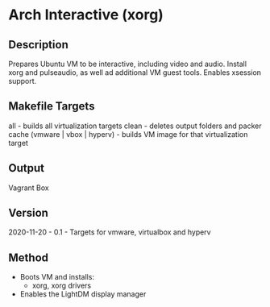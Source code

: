 Arch Interactive (xorg)
=======================

Description
-----------
Prepares Ubuntu VM to be interactive, including video and audio.
Install xorg and pulseaudio, as well ad additional VM guest tools.
Enables xsession support.

Makefile Targets
----------------
all - builds all virtualization targets
clean - deletes output folders and packer cache
(vmware | vbox | hyperv) - builds VM image for that virtualization target

Output
------
Vagrant Box

Version
-------
2020-11-20 - 0.1 - Targets for vmware, virtualbox and hyperv

Method
------
- Boots VM and installs:
  - xorg, xorg drivers
- Enables the LightDM display manager